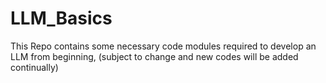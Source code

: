 # LLM_Basics
This Repo contains some necessary code modules required to develop an LLM from beginning, (subject to change and new codes will be added continually)
